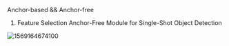 Anchor-based && Anchor-free

1. Feature Selection Anchor-Free Module for Single-Shot Object Detection


![1569164674100](C:\Users\E\AppData\Roaming\Typora\typora-user-images\1569164674100.png)